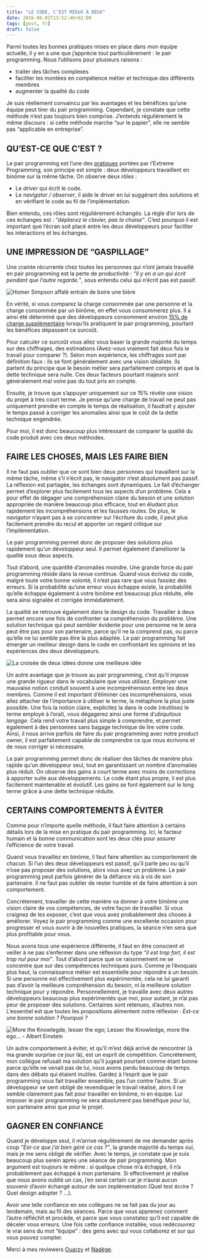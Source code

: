 ```yaml
---
title: "LE CODE, C’EST MIEUX À DEUX"
date: 2016-06-01T13:52:46+02:00
tags: [post, fr]
draft: false
---
```


Parmi toutes les bonnes pratiques mises en place dans mon équipe actuelle, il y en a une que j’apprécie tout particulièrement&nbsp;: le pair programming. Nous l’utilisons pour plusieurs raisons&nbsp;:

- traiter des tâches complexes
- faciliter les montées en compétence métier et technique des différents membres
- augmenter la qualité du code

Je suis réellement convaincu par les avantages et les bénéfices qu’une équipe peut tirer du pair programming. Cependant, je constate que cette méthode n’est pas toujours bien comprise. J’entends régulièrement le même discours&nbsp;: si cette méthode marche “sur le papier”, elle ne semble pas “applicable en entreprise”.

## QU’EST-CE QUE C’EST&nbsp;?

Le pair programming est l’une des [pratiques](http://www.extremeprogramming.org/rules.html) portées par l’Extreme Programming, son principe est simple&nbsp;: deux développeurs travaillent en binôme sur la même tâche. On observe deux rôles&nbsp;:

- Le *driver* qui écrit le code.
- Le *navigator / observer*, il aide le driver en lui suggérant des solutions et en vérifiant le code au fil de l’implémentation.

Bien entendu, ces rôles sont régulièrement échangés. La règle d’or lors de ces échanges est&nbsp;: *“déplacez le clavier, pas la chaise”*. C’est pourquoi il est important que l’écran soit placé entre les deux développeurs pour faciliter les interactions et les échanges.

## UNE IMPRESSION DE “GASPILLAGE”

Une crainte récurrente chez toutes les personnes qui n’ont jamais travaillé en pair programming est la perte de productivité&nbsp;: *“Il y en a un qui écrit pendant que l’autre regarde.”*, sous entendu celui qui n’écrit pas est passif.

![Homer Simpson affalé entrain de boire une bière](1.png)

En vérité, si vous comparez la charge consommée par une personne et la charge consommée par un binôme, en effet vous consommerez plus. Il a ainsi été déterminé que des développeurs consomment environ [15% de charge supplémentaire](http://collaboration.csc.ncsu.edu/laurie/Papers/XPSardinia.PDF) lorsqu’ils pratiquent le pair programming, pourtant les bénéfices dépassent ce surcoût.

Pour calculer ce surcoût vous allez vous baser la grande majorité du temps sur des chiffrages, des estimations (Avez-vous vraiment fait deux fois le travail pour comparer&nbsp;?). Selon mon expérience, les chiffrages sont par définition faux&nbsp;: ils se font généralement avec une vision idéaliste. Ils partent du principe que le besoin métier sera parfaitement compris et que la dette technique sera nulle. Ces deux facteurs pourtant majeurs sont généralement mal voire pas du tout pris en compte.

Ensuite, je trouve que s’appuyer uniquement sur ce 15% révèle une vision du projet à très court terme. Je pense qu’une charge de travail ne peut pas uniquement prendre en compte le temps de réalisation, il faudrait y ajouter le temps passé à corriger les anomalies ainsi que le coût de la dette technique engendrée.

Pour moi, il est donc beaucoup plus intéressant de comparer la qualité du code produit avec ces deux méthodes.

## FAIRE LES CHOSES, MAIS LES FAIRE BIEN

Il ne faut pas oublier que ce sont bien deux personnes qui travaillent sur la même tâche, même s’il n’écrit pas, le *navigator* n’est absolument pas passif. La réflexion est partagée, les échanges sont dynamiques. Le fait d’échanger permet d’explorer plus facilement tous les aspects d’un problème. Cela a pour effet de dégager une compréhension claire du besoin et une solution appropriée de manière beaucoup plus efficace, tout en éludant plus rapidement les incompréhensions et les fausses routes. De plus, le *navigator* n’ayant pas à se concentrer sur l’écriture du code, il peut plus facilement prendre du recul et apporter un regard critique sur l’implémentation.

Le pair programming permet donc de proposer des solutions plus rapidement qu’un développeur seul. Il permet également d’améliorer la qualité sous deux aspects.

Tout d’abord, une quantité d’anomalies moindre. Une grande force du pair programming réside dans la revue continue. Quand vous écrivez du code, malgré toute votre bonne volonté, il n’est pas rare que vous fassiez des erreurs. Si la probabilité qu’une erreur vous échappe existe, la probabilité qu’elle échappe également à votre binôme est beaucoup plus réduite, elle sera ainsi signalée et corrigée immédiatement.

La qualité se retrouve également dans le design du code. Travailler à deux permet encore une fois de confronter sa compréhension du problème. Une solution technique qui peut sembler évidente pour une personne ne le sera peut être pas pour son partenaire, parce qu’il ne la comprend pas, ou parce qu’elle ne lui semble pas être la plus adaptée. Le pair programming fait émerger un meilleur design dans le code en confrontant les opinions et les expériences des deux développeurs.

![La croisée de deux idées donne une meilleure idée](2.png)

Un autre avantage que je trouve au pair programming, c’est qu’il impose une grande rigueur dans le vocabulaire que vous utilisez. Employer une mauvaise notion conduit souvent à une incompréhension entre les deux membres. Comme il est important d’éliminer ces incompréhensions, vous allez attacher de l’importance à utiliser le terme, la métaphore la plus juste possible. Une fois la notion claire, explicitez la dans le code (réutilisez le terme employé à l’oral), vous dégagerez ainsi une forme d’*ubiquitous langage*. Cela rend votre travail plus simple à comprendre, et permet également à des personnes sans bagage technique de lire votre code. Ainsi, il nous arrive parfois de faire du pair programming avec notre product owner, il est parfaitement capable de comprendre ce que nous écrivons et de nous corriger si nécessaire.

Le pair programming permet donc de réaliser des tâches de manière plus rapide qu’un développeur seul, tout en garantissant un nombre d’anomalies plus réduit. On observe des gains à court terme avec moins de corrections à apporter suite aux développements. Le code étant plus propre, il est plus facilement maintenable et évolutif. Les gains se font également sur le long terme grâce à une dette technique réduite.

## CERTAINS COMPORTEMENTS À ÉVITER

Comme pour n’importe quelle méthode, il faut faire attention à certains détails lors de la mise en pratique du pair programming. Ici, le facteur humain et la bonne communication sont les deux clés pour assurer l’efficience de votre travail.

Quand vous travaillez en binôme, il faut faire attention au comportement de chacun. Si l’un des deux développeurs est passif, qu’il parle peu ou qu’il n’ose pas proposer des solutions, alors vous avez un problème. Le pair programming peut parfois générer de la défiance vis à vis de son partenaire. Il ne faut pas oublier de rester humble et de faire attention à son comportement.

Concrètement, travailler de cette manière va donner à votre binôme une vision claire de vos compétences, de votre façon de travailler. Si vous craignez de les exposer, c’est que vous avez probablement des choses à améliorer. Voyez le pair programming comme une excellente occasion pour progresser et vous ouvrir à de nouvelles pratiques, la séance n’en sera que plus profitable pour vous.

Nous avons tous une expérience différente, il faut en être conscient et veiller à ne pas s’enfermer dans une réflexion du type *“il est trop fort, il est trop nul pour moi”*. Tout d’abord parce que ce raisonnement ne se concentre que sur des compétences techniques purs. Comme je l’évoquais plus haut, la connaissance métier est essentielle pour répondre à un besoin. Si une personne est effectivement plus expérimentée, cela ne lui garanti pas d’avoir la meilleure compréhension du besoin, ni la meilleure solution technique pour y répondre. Personnellement, je travaille avec deux autres développeurs beaucoup plus expérimentés que moi, pour autant, je n’ai pas peur de proposer des solutions. Certaines sont retenues, d’autres non. L’essentiel est que toutes les propositions alimentent notre réflexion&nbsp;: *Est-ce une bonne solution&nbsp;? Pourquoi&nbsp;?*

![More the Knowlegde, lesser the ego; Lesser the Knowledge, more the ego... - Albert Einstein](3.png)

Un autre comportement à éviter, et qu’il m’est déjà arrivé de rencontrer (à ma grande surprise ce jour là), est un esprit de compétition. Concrètement, mon collègue refusait ma solution qu’il jugeait pourtant comme étant bonne parce qu’elle ne venait pas de lui, nous avons perdu beaucoup de temps dans des débats qui étaient inutiles. Gardez à l’esprit que le pair programming vous fait travailler ensemble, pas l’un contre l’autre. Si un développeur se sent obligé de revendiquer le travail réalisé, alors il ne semble clairement pas fait pour travailler en binôme, ni en équipe. Lui imposer le pair programming ne sera absolument pas bénéfique pour lui, son partenaire ainsi que pour le projet.

## GAGNER EN CONFIANCE

Quand je développe seul, il m’arrive régulièrement de me demander après coup *“Est-ce que j’ai bien géré ce cas&nbsp;?”*, la grande majorité du temps oui, mais je me sens obligé de vérifier. Avec le temps, je constate que je suis beaucoup plus serein après une séance de pair programming. Mon argument est toujours le même&nbsp;: si quelque chose m’a échappé, il n’a probablement pas échappé à mon partenaire. Si effectivement je réalise que nous avons oublié un cas, j’en serai certain car je n’aurai aucun souvenir d’avoir échangé autour de son implémentation (Quel test écrire&nbsp;? Quel design adopter&nbsp;? …).

Avoir une telle confiance en ses collègues ne se fait pas du jour au lendemain, mais au fil des séances. Parce que vous apprenez comment l’autre réfléchit et procède, et parce que vous constatez qu’il est capable de déceler vous erreurs. Une fois cette confiance installée, vous redécouvrez le vrai sens du mot “équipe”&nbsp;: des gens avec qui vous collaborez et sur qui vous pouvez compter.

Merci à mes reviewers [Ouarzy](https://twitter.com/Ouarzy) et [Nadège](https://twitter.com/nadegerouelle).
